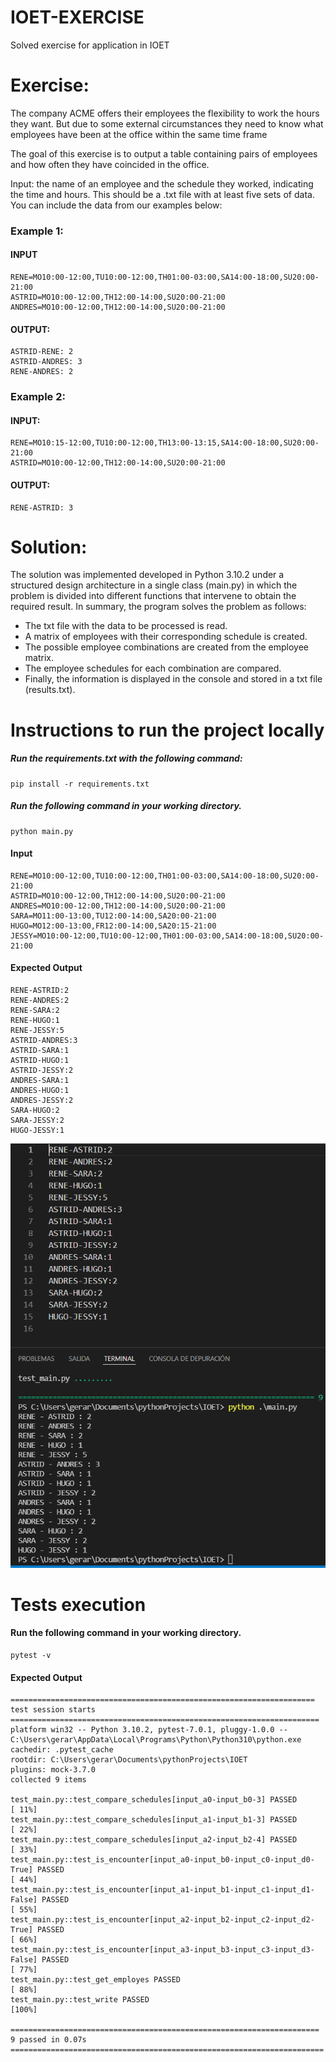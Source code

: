 # IOET-EXERCISE
Solved exercise for application in IOET

# Exercise: 
The company ACME offers their employees the flexibility to work the hours they want. But due to some external circumstances they need to know what employees have been at the office within the same time frame

The goal of this exercise is to output a table containing pairs of employees and how often they have coincided in the office.

Input: the name of an employee and the schedule they worked, indicating the time and hours. This should be a .txt file with at least five sets of data. You can include the data from our examples below:

### Example 1:

#### INPUT
```
RENE=MO10:00-12:00,TU10:00-12:00,TH01:00-03:00,SA14:00-18:00,SU20:00-21:00
ASTRID=MO10:00-12:00,TH12:00-14:00,SU20:00-21:00
ANDRES=MO10:00-12:00,TH12:00-14:00,SU20:00-21:00
```

#### OUTPUT:
```
ASTRID-RENE: 2
ASTRID-ANDRES: 3
RENE-ANDRES: 2
```

### Example 2:

#### INPUT:
```
RENE=MO10:15-12:00,TU10:00-12:00,TH13:00-13:15,SA14:00-18:00,SU20:00-21:00
ASTRID=MO10:00-12:00,TH12:00-14:00,SU20:00-21:00
```

#### OUTPUT:
```
RENE-ASTRID: 3
```

# Solution:

The solution was implemented developed in Python 3.10.2 under a structured design architecture in a single class (main.py) in which the problem is divided into different functions that intervene to obtain the required result. In summary, the program solves the problem as follows:
* The txt file with the data to be processed is read.
* A matrix of employees with their corresponding schedule is created.
* The possible employee combinations are created from the employee matrix.
* The employee schedules for each combination are compared.
* Finally, the information is displayed in the console and stored in a txt file (results.txt).

# Instructions to run the project locally

##### Run the requirements.txt with the following command:

```
pip install -r requirements.txt
```

##### Run the following command in your working directory.

```
python main.py
```

#### Input
```
RENE=MO10:00-12:00,TU10:00-12:00,TH01:00-03:00,SA14:00-18:00,SU20:00-21:00
ASTRID=MO10:00-12:00,TH12:00-14:00,SU20:00-21:00
ANDRES=MO10:00-12:00,TH12:00-14:00,SU20:00-21:00
SARA=MO11:00-13:00,TU12:00-14:00,SA20:00-21:00
HUGO=MO12:00-13:00,FR12:00-14:00,SA20:15-21:00
JESSY=MO10:00-12:00,TU10:00-12:00,TH01:00-03:00,SA14:00-18:00,SU20:00-21:00
```

#### Expected Output
```
RENE-ASTRID:2
RENE-ANDRES:2
RENE-SARA:2
RENE-HUGO:1
RENE-JESSY:5
ASTRID-ANDRES:3
ASTRID-SARA:1
ASTRID-HUGO:1
ASTRID-JESSY:2
ANDRES-SARA:1
ANDRES-HUGO:1
ANDRES-JESSY:2
SARA-HUGO:2
SARA-JESSY:2
HUGO-JESSY:1
```

<img src="./output.png"/>

# Tests execution

#### Run the following command in your working directory.

```
pytest -v
```
#### Expected Output
```
==================================================================== test session starts =====================================================================
platform win32 -- Python 3.10.2, pytest-7.0.1, pluggy-1.0.0 -- C:\Users\gerar\AppData\Local\Programs\Python\Python310\python.exe
cachedir: .pytest_cache
rootdir: C:\Users\gerar\Documents\pythonProjects\IOET
plugins: mock-3.7.0
collected 9 items

test_main.py::test_compare_schedules[input_a0-input_b0-3] PASSED                                                                                        [ 11%] 
test_main.py::test_compare_schedules[input_a1-input_b1-3] PASSED                                                                                        [ 22%] 
test_main.py::test_compare_schedules[input_a2-input_b2-4] PASSED                                                                                        [ 33%] 
test_main.py::test_is_encounter[input_a0-input_b0-input_c0-input_d0-True] PASSED                                                                        [ 44%]
test_main.py::test_is_encounter[input_a1-input_b1-input_c1-input_d1-False] PASSED                                                                       [ 55%] 
test_main.py::test_is_encounter[input_a2-input_b2-input_c2-input_d2-True] PASSED                                                                        [ 66%] 
test_main.py::test_is_encounter[input_a3-input_b3-input_c3-input_d3-False] PASSED                                                                       [ 77%] 
test_main.py::test_get_employes PASSED                                                                                                                  [ 88%] 
test_main.py::test_write PASSED                                                                                                                         [100%]

===================================================================== 9 passed in 0.07s ======================================================================
```

